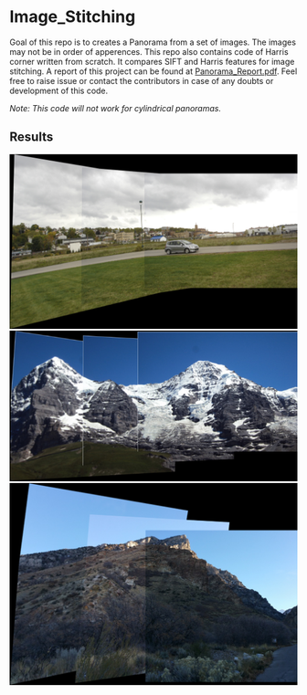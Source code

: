 # Image_Stitching

Goal of this repo is to creates a Panorama from a set of images. The images may not be in order of apperences. This repo also contains code of Harris corner written from scratch. It compares SIFT and Harris features for image stitching. A report of this project can be found at [Panorama_Report.pdf](https://github.com/Shrutii07/Image_Stitching/blob/main/Panaroma_Report.pdf). Feel free to raise issue or contact the contributors in case of any doubts or development of this code. 

*Note: This code will not work for cylindrical panoramas.*

## Results
![](https://github.com/Shrutii07/Image_Stitching/blob/main/Images/Results/Car_op.png)
![](https://github.com/Shrutii07/Image_Stitching/blob/main/Images/Results/Hill_op.png)
![](https://github.com/Shrutii07/Image_Stitching/blob/main/Images/Results/Mount_op.png)

